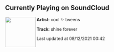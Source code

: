 ## Currently Playing on SoundCloud

[<img align="left" width="100" src="https://i1.sndcdn.com/artworks-5yl4HZluhIKF7lFu-OsXkHQ-t500x500.jpg">](https://soundcloud.com/cooltweens/shine-forever)

**Artist**: cool ✨ tweens 

**Track**: shine forever

Last updated at 08/12/2021 00:42

